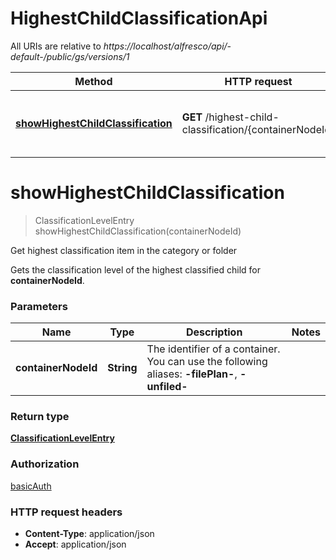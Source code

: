 # HighestChildClassificationApi

All URIs are relative to *https://localhost/alfresco/api/-default-/public/gs/versions/1*

Method | HTTP request | Description
------------- | ------------- | -------------
[**showHighestChildClassification**](HighestChildClassificationApi.md#showHighestChildClassification) | **GET** /highest-child-classification/{containerNodeId} | Get highest classification item in the category or folder


<a name="showHighestChildClassification"></a>
# **showHighestChildClassification**
> ClassificationLevelEntry showHighestChildClassification(containerNodeId)

Get highest classification item in the category or folder

Gets the classification level of the highest classified child for **containerNodeId**.

### Parameters

Name | Type | Description  | Notes
------------- | ------------- | ------------- | -------------
 **containerNodeId** | **String**| The identifier of a container. You can use the following aliases: **-filePlan-**, **-unfiled-**  |

### Return type

[**ClassificationLevelEntry**](ClassificationLevelEntry.md)

### Authorization

[basicAuth](../README.md#basicAuth)

### HTTP request headers

 - **Content-Type**: application/json
 - **Accept**: application/json


